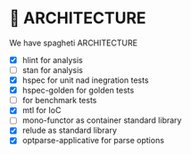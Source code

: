 # 📐 ARCHITECTURE

We have spagheti ARCHITECTURE
* [x] hlint for analysis
* [ ] stan for analysis
* [x] hspec for unit nad inegration tests
* [x] hspec-golden for golden tests
* [ ] for benchmark tests
* [x] mtl for IoC
* [ ] mono-functor as container standard library
* [x] relude as standard library
* [x] optparse-applicative for parse options
